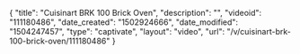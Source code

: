 {
    "title": "Cuisinart BRK 100 Brick Oven",
    "description": "",
    "videoid": "111180486",
    "date_created": "1502924666",
    "date_modified": "1504247457",
    "type": "captivate",
    "layout": "video",
    "url": "\/v\/cuisinart-brk-100-brick-oven\/111180486"
}